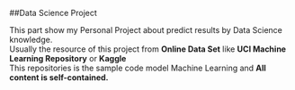 ##Data Science Project

This part show my Personal Project about predict results by Data Science knowledge.  
Usually the resource of this project from **Online Data Set** like **UCI Machine Learning Repository** or **Kaggle**  
This repositories is the sample code model Machine Learning and **All content is self-contained.**
